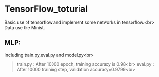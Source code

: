 # TensorFlow_toturial
Basic use of tensorflow and  implement some networks in tensorflow.\<br> 
Data use the Minist.

## MLP: 
Including train.py,eval.py and model.py\<br>  
> train.py : After 10000 epoch, training accuracy is 0.98\<br> 
> eval.py  : After 10000 training step, validation accuracy=0.9799\<br>  
     
     
     
      
